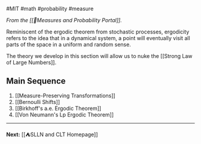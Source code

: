 #MIT #math #probability #measure

*From the [[📏Measures and Probability Portal]].*

Reminiscent of the ergodic theorem from stochastic processes, ergodicity refers to the idea that in a dynamical system, a point will eventually visit all parts of the space in a uniform and random sense.

The theory we develop in this section will allow us to nuke the [[Strong Law of Large Numbers]].

## Main Sequence

1. [[Measure-Preserving Transformations]]
2. [[Bernoulli Shifts]]
3. [[Birkhoff's a.e. Ergodic Theorem]]
4. [[Von Neumann's Lp Ergodic Theorem]]

---

**Next:** [[⛺SLLN and CLT Homepage]]